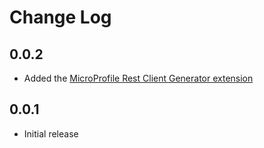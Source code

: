 # Change Log


## 0.0.2
- Added the [MicroProfile Rest Client Generator extension](https://marketplace.visualstudio.com/items?itemName=MicroProfile-Community.mp-rest-client-generator-vscode-ext)

## 0.0.1
- Initial release